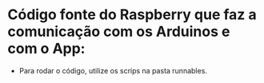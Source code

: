 # Código fonte do Raspberry que faz a comunicação com os Arduinos e com o App:
 
  * Para rodar o código, utilize os scrips na pasta runnables.
 
